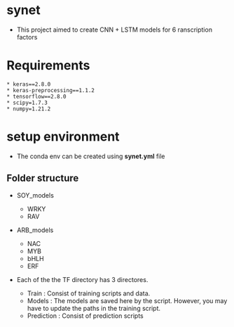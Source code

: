 # synet


* This project aimed to create CNN + LSTM models for 6 ranscription factors


# Requirements
    * keras==2.8.0
    * keras-preprocessing==1.1.2
    * tensorflow==2.8.0
    * scipy=1.7.3
    * numpy=1.21.2


# setup environment
* The conda env can be created using **synet.yml** file 


## Folder structure

* SOY_models
  * WRKY
  * RAV
* ARB_models
  * NAC
  * MYB
  * bHLH
  * ERF

* Each of the the TF directory has 3 directores.
  * Train :
  Consist of training scripts and data.
  * Models :
  The models are saved here by the script. However, you may have to update the paths in the training script.
  * Prediction :
  Consist of prediction scripts 
